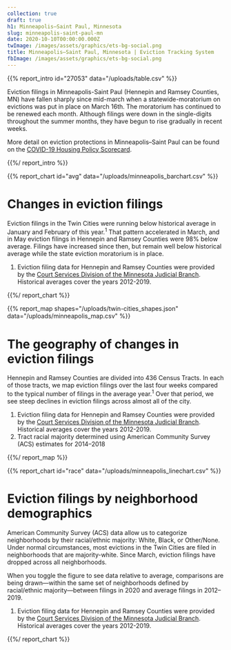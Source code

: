 ```yaml
---
collection: true
draft: true
h1: Minneapolis–Saint Paul, Minnesota
slug: minneapolis-saint-paul-mn
date: 2020-10-10T00:00:00.000Z
twImage: /images/assets/graphics/ets-bg-social.png
title: Minneapolis–Saint Paul, Minnesota | Eviction Tracking System
fbImage: /images/assets/graphics/ets-bg-social.png
---
```


{{% report_intro id="27053" data="/uploads/table.csv" %}}

Eviction filings in Minneapolis-Saint Paul (Hennepin and Ramsey Counties, MN) have fallen sharply since mid-march when a statewide-moratorium on evictions was put in place on March 16th. The moratorium has continued to be renewed each month. Although filings were down in the single-digits throughout the summer months, they have begun to rise gradually in recent weeks.

More detail on eviction protections in Minneapolis–Saint Paul can be found on the [COVID-19 Housing Policy Scorecard](https://evictionlab.org/covid-policy-scorecard/mn/).

{{%/ report_intro %}}



{{% report_chart id="avg" data="/uploads/minneapolis_barchart.csv" %}}

# Changes in eviction filings

Eviction filings in the Twin Cities were running below historical average in January and February of this year.<sup>1</sup> That pattern accelerated in March, and in May eviction filings in Hennepin and Ramsey Counties were 98% below average. Filings have increased since then, but remain well below historical average while the state eviction moratorium is in place.

1. Eviction filing data for Hennepin and Ramsey Counties were provided by the [Court Services Division of the Minnesota Judicial Branch](https://www.mncourts.gov/State-Court-Administrators-Office/Court-Services.aspx). Historical averages cover the years 2012-2019.

{{%/ report_chart %}}



{{% report_map shapes="/uploads/twin-cities_shapes.json" data="/uploads/minneapolis_map.csv" %}}



# The geography of changes in eviction filings

Hennepin and Ramsey Counties are divided into 436 Census Tracts. In each of those tracts, we map eviction filings over the last four weeks compared to the typical number of filings in the average year.<sup>1</sup> Over that period, we see steep declines in eviction filings across almost all of the city.

1. Eviction filing data for Hennepin and Ramsey Counties were provided by the [Court Services Division of the Minnesota Judicial Branch](https://www.mncourts.gov/State-Court-Administrators-Office/Court-Services.aspx). Historical averages cover the years 2012-2019.
2. Tract racial majority determined using American Community Survey (ACS) estimates for 2014–2018



{{%/ report_map %}}



{{% report_chart id="race" data="/uploads/minneapolis_linechart.csv" %}}




# Eviction filings by neighborhood demographics

American Community Survey (ACS) data allow us to categorize neighborhoods by their racial/ethnic majority: White, Black, or Other/None. Under normal circumstances, most evictions in the Twin Cities are filed in neighborhoods that are majority-white. Since March, eviction filings have dropped across all neighborhoods.

When you toggle the figure to see data relative to average, comparisons are being drawn—within the same set of neighborhoods defined by racial/ethnic majority—between filings in 2020 and average filings in 2012–2019.

1. Eviction filing data for Hennepin and Ramsey Counties were provided by the [Court Services Division of the Minnesota Judicial Branch](https://www.mncourts.gov/State-Court-Administrators-Office/Court-Services.aspx). Historical averages cover the years 2012-2019.






{{%/ report_chart %}}